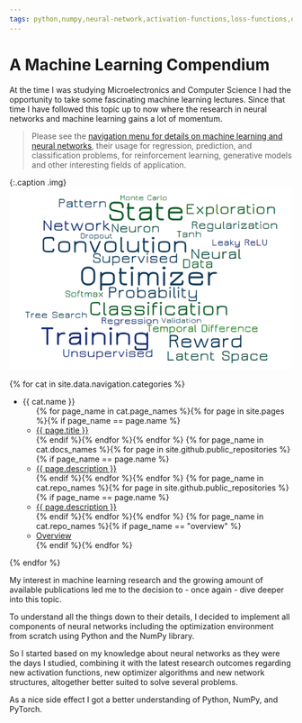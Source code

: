 ```yaml
---
tags: python,numpy,neural-network,activation-functions,loss-functions,optimizer,optimizer-algorithms,derivatives,convolution,pooling,relu,leakyrelu,softmax
---
```


# A Machine Learning Compendium

At the time I was studying Microelectronics and Computer Science I had the opportunity to take some fascinating machine learning lectures.
Since that time I have followed this topic up to now where the research in neural networks and machine learning gains a lot of momentum.

>Please see the <a href="#" class="show-nav-bar">navigation menu for details on machine learning and neural networks</a>, their usage for regression, prediction, and classification problems, for reinforcement learning, generative models and other interesting fields of application.

{:.caption .img}
![Machine Learning Word Cloud](assets/images/ml_word_cloud.png)

<nav id="landing-page-nav">
  <div class="toc">
    {% for cat in site.data.navigation.categories %}
    <ul class="toc-categories">
      <li>{{ cat.name }}
        <ul class="toc-cat-pages">
          {% for page_name in cat.page_names %}{% for page in site.pages %}{% if page_name == page.name %}
            <li><a href="{{ site.baseurl }}{{ page.url }}">{{ page.title }}</a></li>
          {% endif %}{% endfor %}{% endfor %}
          {% for page_name in cat.docs_names %}{% for page in site.github.public_repositories %}{% if page_name == page.name %}
            <li><a href="https://{{ site.github.owner_name }}.github.io/{{ page.name }}">{{ page.description }}</a></li>
          {% endif %}{% endfor %}{% endfor %}
          {% for page_name in cat.repo_names %}{% for page in site.github.public_repositories %}{% if page_name == page.name %}
            <li><a href="{{ page.html_url }}">{{ page.description }}</a></li>
          {% endif %}{% endfor %}{% endfor %}
          {% for page_name in cat.repo_names %}{% if page_name == "overview" %}
            <li><a href="https://github.com/{{ site.github.owner_name }}">Overview</a></li>
          {% endif %}{% endfor %}
        </ul>
      </li>
    </ul>
    {% endfor %}
  </div>
</nav>

My interest in machine learning research and the growing amount of available publications led me to the decision to - once again - dive deeper into this topic.

To understand all the things down to their details, I decided to implement all components of neural networks including the optimization environment from scratch using Python and the NumPy library.

So I started based on my knowledge about neural networks as they were the days I studied, combining it with the latest research outcomes regarding new activation functions, new optimizer algorithms and new network structures, altogether better suited to solve several problems.

As a nice side effect I got a better understanding of Python, NumPy, and PyTorch.

